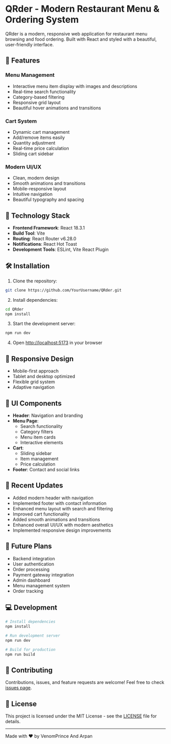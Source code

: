 # QRder - Modern Restaurant Menu & Ordering System

QRder is a modern, responsive web application for restaurant menu browsing and food ordering. Built with React and styled with a beautiful, user-friendly interface.

## 🌟 Features

### Menu Management
- Interactive menu item display with images and descriptions
- Real-time search functionality
- Category-based filtering
- Responsive grid layout
- Beautiful hover animations and transitions

### Cart System
- Dynamic cart management
- Add/remove items easily
- Quantity adjustment
- Real-time price calculation
- Sliding cart sidebar

### Modern UI/UX
- Clean, modern design
- Smooth animations and transitions
- Mobile-responsive layout
- Intuitive navigation
- Beautiful typography and spacing

## 🚀 Technology Stack

- **Frontend Framework**: React 18.3.1
- **Build Tool**: Vite
- **Routing**: React Router v6.28.0
- **Notifications**: React Hot Toast
- **Development Tools**: ESLint, Vite React Plugin

## 🛠️ Installation

1. Clone the repository:
```bash
git clone https://github.com/YourUsername/QRder.git
```

2. Install dependencies:
```bash
cd QRder
npm install
```

3. Start the development server:
```bash
npm run dev
```

4. Open [http://localhost:5173](http://localhost:5173) in your browser

## 📱 Responsive Design

- Mobile-first approach
- Tablet and desktop optimized
- Flexible grid system
- Adaptive navigation

## 🎨 UI Components

- **Header**: Navigation and branding
- **Menu Page**: 
  - Search functionality
  - Category filters
  - Menu item cards
  - Interactive elements
- **Cart**: 
  - Sliding sidebar
  - Item management
  - Price calculation
- **Footer**: Contact and social links

## 🔄 Recent Updates

- Added modern header with navigation
- Implemented footer with contact information
- Enhanced menu layout with search and filtering
- Improved cart functionality
- Added smooth animations and transitions
- Enhanced overall UI/UX with modern aesthetics
- Implemented responsive design improvements

## 🎯 Future Plans

- Backend integration
- User authentication
- Order processing
- Payment gateway integration
- Admin dashboard
- Menu management system
- Order tracking

## 💻 Development

```bash
# Install dependencies
npm install

# Run development server
npm run dev

# Build for production
npm run build
```

## 🤝 Contributing

Contributions, issues, and feature requests are welcome! Feel free to check [issues page](https://github.com/YourUsername/QRder/issues).

## 📝 License

This project is licensed under the MIT License - see the [LICENSE](LICENSE) file for details.

---

Made with ❤️ by VenomPrince And Arpan
